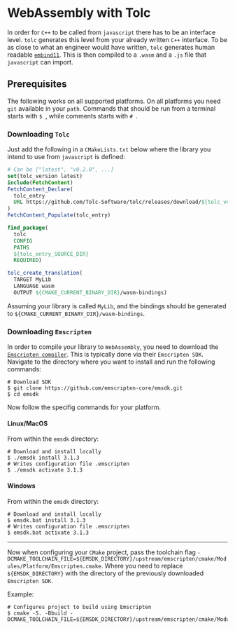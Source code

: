 # WebAssembly with Tolc #

In order for `C++` to be called from `javascript` there has to be an interface level. `tolc` generates this level from your already written `C++` interface.
To be as close to what an engineer would have written, `tolc` generates human readable [`embind11`](https://emscripten.org/docs/porting/connecting_cpp_and_javascript/embind.html#embind).
This is then compiled to a `.wasm` and a `.js` file that `javascript` can import.

## Prerequisites ##

The following works on all supported platforms. On all platforms you need `git` available in your `path`. Commands that should be run from a terminal starts with `$ `, while comments starts with `# `.

### Downloading `Tolc` ###

Just add the following in a `CMakeLists.txt` below where the library you intend to use from `javascript` is defined:

```cmake
# Can be ["latest", "v0.2.0", ...]
set(tolc_version latest)
include(FetchContent)
FetchContent_Declare(
  tolc_entry
  URL https://github.com/Tolc-Software/tolc/releases/download/${tolc_version}/tolc-${CMAKE_HOST_SYSTEM_NAME}.tar.xz
)
FetchContent_Populate(tolc_entry)

find_package(
  tolc
  CONFIG
  PATHS
  ${tolc_entry_SOURCE_DIR}
  REQUIRED)

tolc_create_translation(
  TARGET MyLib
  LANGUAGE wasm
  OUTPUT ${CMAKE_CURRENT_BINARY_DIR}/wasm-bindings)
```

Assuming your library is called `MyLib`, and the bindings should be generated to `${CMAKE_CURRENT_BINARY_DIR}/wasm-bindings`.

### Downloading `Emscripten` ###

In order to compile your library to `WebAssembly`, you need to download the [`Emscripten compiler`](https://emscripten.org/). This is typically done via their `Emscripten SDK`. Navigate to the directory where you want to install and run the following commands:

```shell
# Download SDK
$ git clone https://github.com/emscripten-core/emsdk.git
$ cd emsdk
```

Now follow the specifig commands for your platform.

#### Linux/MacOS ####

From within the `emsdk` directory:

```shell
# Download and install locally
$ ./emsdk install 3.1.3
# Writes configuration file .emscripten
$ ./emsdk activate 3.1.3
```

#### Windows ####

From within the `emsdk` directory:

```shell
# Download and install locally
$ emsdk.bat install 3.1.3
# Writes configuration file .emscripten
$ emsdk.bat activate 3.1.3
```

---

Now when configuring your `CMake` project, pass the toolchain flag `-DCMAKE_TOOLCHAIN_FILE=${EMSDK_DIRECTORY}/upstream/emscripten/cmake/Modules/Platform/Emscripten.cmake`. Where you need to replace `${EMSDK_DIRECTORY}` with the directory of the previously downloaded `Emscripten SDK`.

Example:

```shell
# Configures project to build using Emscripten
$ cmake -S. -Bbuild -DCMAKE_TOOLCHAIN_FILE=${EMSDK_DIRECTORY}/upstream/emscripten/cmake/Modules/Platform/Emscripten.cmake
```

